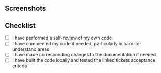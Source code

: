 <!-- SUMMARY

Please include a summary of the change. Please also include relevant motivation and context.

-->


## Screenshots

<!-- SCREENSHOTS

Relevant screenshots or video recordings of the screens that are affected as a part of your pull request.

-->

## Checklist

- [ ] I have performed a self-review of my own code
- [ ] I have commented my code if needed, particularly in hard-to-understand areas
- [ ] I have made corresponding changes to the documentation if needed
- [ ] I have built the code locally and tested the linked tickets acceptance criteria

